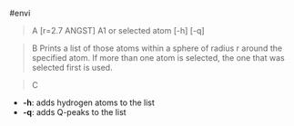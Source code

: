 #envi

>A [r=2.7 ANGST] A1 or  selected atom [-h] [-q]

>B Prints a list of those atoms within a sphere of radius r around the specified atom. If more than one atom is selected, the one that was selected first is used.

>C
 * **-h**: adds hydrogen atoms to the list
 * **-q**: adds Q-peaks to the list
